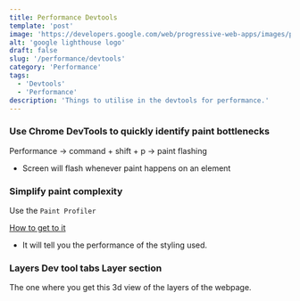 ```yaml
---
title: Performance Devtools
template: 'post'
image: 'https://developers.google.com/web/progressive-web-apps/images/pwa-lighthouse.png'
alt: 'google lighthouse logo'
draft: false
slug: '/performance/devtools'
category: 'Performance'
tags:
  - 'Devtools'
  - 'Performance'
description: 'Things to utilise in the devtools for performance.'
---
```


### Use Chrome DevTools to quickly identify paint bottlenecks

Performance -> command + shift + p -> paint flashing

- Screen will flash whenever paint happens on an element

### Simplify paint complexity

Use the `Paint Profiler`

[How to get to it](https://stackoverflow.com/questions/38437722/no-paint-profiler-in-chrome-devtools)

- It will tell you the performance of the styling used.

### Layers Dev tool tabs Layer section

The one where you get this 3d view of the layers of the webpage.